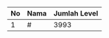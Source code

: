 | No | Nama            | Jumlah Level |
|----|-----------------|--------------|
| 1  | #    |    3993        |
